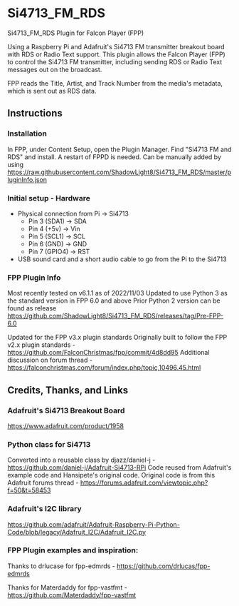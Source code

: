 # Si4713_FM_RDS
Si4713_FM_RDS Plugin for Falcon Player (FPP)

Using a Raspberry Pi and Adafruit's Si4713 FM transmitter breakout board with RDS or Radio Text support. This plugin allows the Falcon Player (FPP) to control the Si4713 FM transmitter, including sending RDS or Radio Text messages out on the broadcast.

FPP reads the Title, Artist, and Track Number from the media's metadata, which is sent out as RDS data.

## Instructions
### Installation
In FPP, under Content Setup, open the Plugin Manager. Find "Si4713 FM and RDS" and install. A restart of FPPD is needed.
Can be manually added by using https://raw.githubusercontent.com/ShadowLight8/Si4713_FM_RDS/master/pluginInfo.json

### Initial setup - Hardware
- Physical connection from Pi -> Si4713
  - Pin 3 (SDA1) -> SDA
  - Pin 4 (+5v) -> Vin
  - Pin 5 (SCL1) -> SCL
  - Pin 6 (GND) -> GND
  - Pin 7 (GPIO4) -> RST
- USB sound card and a short audio cable to go from the Pi to the Si4713

### FPP Plugin Info
Most recently tested on v6.1.1 as of 2022/11/03
Updated to use Python 3 as the standard version in FPP 6.0 and above
Prior Python 2 version can be found as release https://github.com/ShadowLight8/Si4713_FM_RDS/releases/tag/Pre-FPP-6.0

Updated for the FPP v3.x plugin standards
Originally built to follow the FPP v2.x plugin standards - https://github.com/FalconChristmas/fpp/commit/4d8dd95
Additional discussion on forum thread - https://falconchristmas.com/forum/index.php/topic,10496.45.html

## Credits, Thanks, and Links
### Adafruit's Si4713 Breakout Board
https://www.adafruit.com/product/1958

### Python class for Si4713
Converted into a reusable class by djazz/daniel-j - https://github.com/daniel-j/Adafruit-Si4713-RPi
Code reused from Adafruit's example code and Hansipete's original code. Original code is from this Adafruit forums thread - https://forums.adafruit.com/viewtopic.php?f=50&t=58453

### Adafruit's I2C library
https://github.com/adafruit/Adafruit-Raspberry-Pi-Python-Code/blob/legacy/Adafruit_I2C/Adafruit_I2C.py

### FPP Plugin examples and inspiration:
Thanks to drlucase for fpp-edmrds - https://github.com/drlucas/fpp-edmrds

Thanks for Materdaddy for fpp-vastfmt - https://github.com/Materdaddy/fpp-vastfmt
